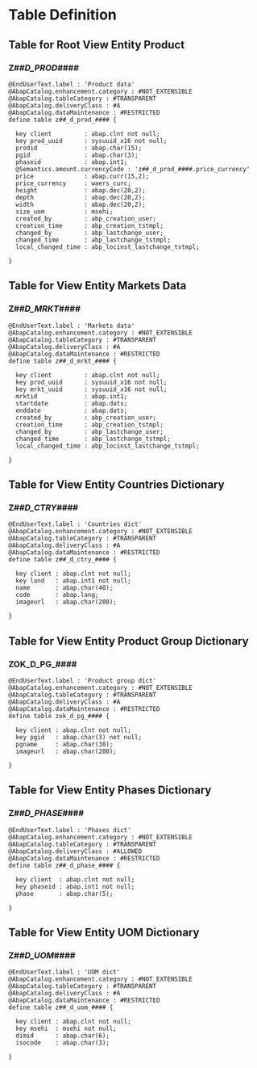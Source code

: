 
# Table Definition

## Table for Root View Entity Product

<a name="z##_d_prod_####"></a>
### Z##_D_PROD_####

```ABAP
@EndUserText.label : 'Product data'
@AbapCatalog.enhancement.category : #NOT_EXTENSIBLE
@AbapCatalog.tableCategory : #TRANSPARENT
@AbapCatalog.deliveryClass : #A
@AbapCatalog.dataMaintenance : #RESTRICTED
define table z##_d_prod_#### {

  key client         : abap.clnt not null;
  key prod_uuid      : sysuuid_x16 not null;
  prodid             : abap.char(15);
  pgid               : abap.char(3);
  phaseid            : abap.int1;
  @Semantics.amount.currencyCode : 'z##_d_prod_####.price_currency'
  price              : abap.curr(15,2);
  price_currency     : waers_curc;
  height             : abap.dec(20,2);
  depth              : abap.dec(20,2);
  width              : abap.dec(20,2);
  size_uom           : msehi;
  created_by         : abp_creation_user;
  creation_time      : abp_creation_tstmpl;
  changed_by         : abp_lastchange_user;
  changed_time       : abp_lastchange_tstmpl;
  local_changed_time : abp_locinst_lastchange_tstmpl;

}
```

## Table for View Entity Markets Data

<a name="z##_d_mrkt_####"></a>
### Z##_D_MRKT_####

```ABAP
@EndUserText.label : 'Markets data'
@AbapCatalog.enhancement.category : #NOT_EXTENSIBLE
@AbapCatalog.tableCategory : #TRANSPARENT
@AbapCatalog.deliveryClass : #A
@AbapCatalog.dataMaintenance : #RESTRICTED
define table z##_d_mrkt_#### {

  key client         : abap.clnt not null;
  key prod_uuid      : sysuuid_x16 not null;
  key mrkt_uuid      : sysuuid_x16 not null;
  mrktid             : abap.int1;
  startdate          : abap.dats;
  enddate            : abap.dats;
  created_by         : abp_creation_user;
  creation_time      : abp_creation_tstmpl;
  changed_by         : abp_lastchange_user;
  changed_time       : abp_lastchange_tstmpl;
  local_changed_time : abp_locinst_lastchange_tstmpl;

}
```

## Table for View Entity Countries Dictionary

<a name="z##_d_ctry_####"></a>
### Z##_D_CTRY_####

```ABAP
@EndUserText.label : 'Countries dict'
@AbapCatalog.enhancement.category : #NOT_EXTENSIBLE
@AbapCatalog.tableCategory : #TRANSPARENT
@AbapCatalog.deliveryClass : #A
@AbapCatalog.dataMaintenance : #RESTRICTED
define table z##_d_ctry_#### {

  key client : abap.clnt not null;
  key land   : abap.int1 not null;
  name       : abap.char(40);
  code       : abap.lang;
  imageurl   : abap.char(200);

}
```

## Table for View Entity Product Group Dictionary

<a name="zok_d_pg_####"></a>
### ZOK_D_PG_####

```ABAP
@EndUserText.label : 'Product group dict'
@AbapCatalog.enhancement.category : #NOT_EXTENSIBLE
@AbapCatalog.tableCategory : #TRANSPARENT
@AbapCatalog.deliveryClass : #A
@AbapCatalog.dataMaintenance : #RESTRICTED
define table zok_d_pg_#### {

  key client : abap.clnt not null;
  key pgid   : abap.char(3) not null;
  pgname     : abap.char(30);
  imageurl   : abap.char(200);

}
```

## Table for View Entity Phases Dictionary

<a name="z##_d_phase_####"></a>
### Z##_D_PHASE_####

```ABAP
@EndUserText.label : 'Phases dict'
@AbapCatalog.enhancement.category : #NOT_EXTENSIBLE
@AbapCatalog.tableCategory : #TRANSPARENT
@AbapCatalog.deliveryClass : #ALLOWED
@AbapCatalog.dataMaintenance : #RESTRICTED
define table z##_d_phase_#### {

  key client  : abap.clnt not null;
  key phaseid : abap.int1 not null;
  phase       : abap.char(5);

}
```

## Table for View Entity UOM Dictionary

<a name="z##_d_uom_####"></a>
### Z##_D_UOM_####

```ABAP
@EndUserText.label : 'UOM dict'
@AbapCatalog.enhancement.category : #NOT_EXTENSIBLE
@AbapCatalog.tableCategory : #TRANSPARENT
@AbapCatalog.deliveryClass : #A
@AbapCatalog.dataMaintenance : #RESTRICTED
define table z##_d_uom_#### {

  key client : abap.clnt not null;
  key msehi  : msehi not null;
  dimid      : abap.char(6);
  isocode    : abap.char(3);

}
```
